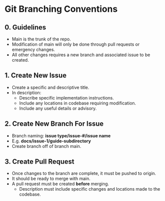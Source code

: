 # Git Branching Conventions

## 0. Guidelines
* Main is the trunk of the repo.
* Modification of main will only be done through pull requests or emergency changes.
* All other changes requires a new branch and associated issue to be created.

## 1. Create New Issue
* Create a specific and descriptive title.
* In description: 
    - Describe specific implementation instructions.
    - Include any locations in codebase requiring modification.
    - Include any useful details or advisory.
    
## 2. Create New Branch For Issue
* Branch naming: **issue type/issue-#/issue name**
* E.g. **docs/issue-1/guide-subdirectory**
* Create branch off of branch main.

## 3. Create Pull Request
* Once changes to the branch are complete, it must be pushed to origin.
* It should be ready to merge with main.
* A pull request must be created **before** merging.
    - Description must include specific changes and locations made to the codebase.